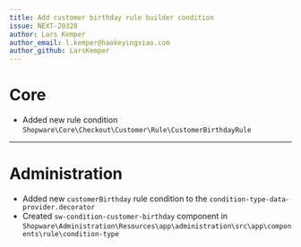 ```yaml
---
title: Add customer birthday rule builder condition
issue: NEXT-20328
author: Lars Kemper
author_email: l.kemper@haokeyingxiao.com
author_github: LarsKemper
---
```

# Core
* Added new rule condition `Shopware\Core\Checkout\Customer\Rule\CustomerBirthdayRule`
___
# Administration
* Added new `customerBirthday` rule condition to the `condition-type-data-provider.decorator` 
* Created `sw-condition-customer-birthday` component in `Shopware\Administration\Resources\app\administration\src\app\components\rule\condition-type`
